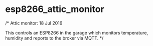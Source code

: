 # esp8266_attic_monitor
/* Attic monitor: 18 Jul 2016 

  This controls an ESP8266 in the garage which monitors 
  temperature, humidity and reports to the broker via MQTT.
*/

